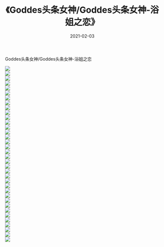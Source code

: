 ﻿---
layout: post
title:  《Goddes头条女神/Goddes头条女神-浴姐之恋》
date:   2021-02-03
img: http://img.660000.xyz/Sharelink/网络美图/2021/Goddes头条女神/Goddes头条女神-浴姐之恋/000.jpg
categories: [美女, 清纯, 唯美]
---

Goddes头条女神/Goddes头条女神-浴姐之恋

 ![](http://img.660000.xyz/Sharelink/网络美图/2021/Goddes头条女神/Goddes头条女神-浴姐之恋/001.jpg) <br>![](http://img.660000.xyz/Sharelink/网络美图/2021/Goddes头条女神/Goddes头条女神-浴姐之恋/002.jpg) <br>![](http://img.660000.xyz/Sharelink/网络美图/2021/Goddes头条女神/Goddes头条女神-浴姐之恋/003.jpg) <br>![](http://img.660000.xyz/Sharelink/网络美图/2021/Goddes头条女神/Goddes头条女神-浴姐之恋/004.jpg) <br>![](http://img.660000.xyz/Sharelink/网络美图/2021/Goddes头条女神/Goddes头条女神-浴姐之恋/005.jpg) <br>![](http://img.660000.xyz/Sharelink/网络美图/2021/Goddes头条女神/Goddes头条女神-浴姐之恋/006.jpg) <br>![](http://img.660000.xyz/Sharelink/网络美图/2021/Goddes头条女神/Goddes头条女神-浴姐之恋/007.jpg) <br>![](http://img.660000.xyz/Sharelink/网络美图/2021/Goddes头条女神/Goddes头条女神-浴姐之恋/008.jpg) <br>![](http://img.660000.xyz/Sharelink/网络美图/2021/Goddes头条女神/Goddes头条女神-浴姐之恋/009.jpg) <br>![](http://img.660000.xyz/Sharelink/网络美图/2021/Goddes头条女神/Goddes头条女神-浴姐之恋/010.jpg) <br>![](http://img.660000.xyz/Sharelink/网络美图/2021/Goddes头条女神/Goddes头条女神-浴姐之恋/011.jpg) <br>![](http://img.660000.xyz/Sharelink/网络美图/2021/Goddes头条女神/Goddes头条女神-浴姐之恋/012.jpg) <br>![](http://img.660000.xyz/Sharelink/网络美图/2021/Goddes头条女神/Goddes头条女神-浴姐之恋/013.jpg) <br>![](http://img.660000.xyz/Sharelink/网络美图/2021/Goddes头条女神/Goddes头条女神-浴姐之恋/014.jpg) <br>![](http://img.660000.xyz/Sharelink/网络美图/2021/Goddes头条女神/Goddes头条女神-浴姐之恋/015.jpg) <br>![](http://img.660000.xyz/Sharelink/网络美图/2021/Goddes头条女神/Goddes头条女神-浴姐之恋/016.jpg) <br>![](http://img.660000.xyz/Sharelink/网络美图/2021/Goddes头条女神/Goddes头条女神-浴姐之恋/017.jpg) <br>![](http://img.660000.xyz/Sharelink/网络美图/2021/Goddes头条女神/Goddes头条女神-浴姐之恋/018.jpg) <br>![](http://img.660000.xyz/Sharelink/网络美图/2021/Goddes头条女神/Goddes头条女神-浴姐之恋/019.jpg) <br>![](http://img.660000.xyz/Sharelink/网络美图/2021/Goddes头条女神/Goddes头条女神-浴姐之恋/020.jpg) <br>![](http://img.660000.xyz/Sharelink/网络美图/2021/Goddes头条女神/Goddes头条女神-浴姐之恋/021.jpg) <br>![](http://img.660000.xyz/Sharelink/网络美图/2021/Goddes头条女神/Goddes头条女神-浴姐之恋/022.jpg) <br>![](http://img.660000.xyz/Sharelink/网络美图/2021/Goddes头条女神/Goddes头条女神-浴姐之恋/023.jpg) <br>![](http://img.660000.xyz/Sharelink/网络美图/2021/Goddes头条女神/Goddes头条女神-浴姐之恋/024.jpg) <br>![](http://img.660000.xyz/Sharelink/网络美图/2021/Goddes头条女神/Goddes头条女神-浴姐之恋/025.jpg) <br>![](http://img.660000.xyz/Sharelink/网络美图/2021/Goddes头条女神/Goddes头条女神-浴姐之恋/026.jpg) <br>![](http://img.660000.xyz/Sharelink/网络美图/2021/Goddes头条女神/Goddes头条女神-浴姐之恋/027.jpg) <br>![](http://img.660000.xyz/Sharelink/网络美图/2021/Goddes头条女神/Goddes头条女神-浴姐之恋/028.jpg) <br>![](http://img.660000.xyz/Sharelink/网络美图/2021/Goddes头条女神/Goddes头条女神-浴姐之恋/029.jpg) <br>![](http://img.660000.xyz/Sharelink/网络美图/2021/Goddes头条女神/Goddes头条女神-浴姐之恋/030.jpg) <br>![](http://img.660000.xyz/Sharelink/网络美图/2021/Goddes头条女神/Goddes头条女神-浴姐之恋/031.jpg) <br>![](http://img.660000.xyz/Sharelink/网络美图/2021/Goddes头条女神/Goddes头条女神-浴姐之恋/032.jpg) <br>![](http://img.660000.xyz/Sharelink/网络美图/2021/Goddes头条女神/Goddes头条女神-浴姐之恋/033.jpg) <br>![](http://img.660000.xyz/Sharelink/网络美图/2021/Goddes头条女神/Goddes头条女神-浴姐之恋/034.jpg) <br>![](http://img.660000.xyz/Sharelink/网络美图/2021/Goddes头条女神/Goddes头条女神-浴姐之恋/035.jpg) <br>![](http://img.660000.xyz/Sharelink/网络美图/2021/Goddes头条女神/Goddes头条女神-浴姐之恋/036.jpg) <br>